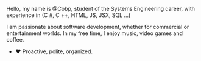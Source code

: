 Hello, my name is @Cobp, student of the Systems Engineering career, with experience in (C #, C ++, HTML, JS, JSX, SQL ...)

I am passionate about software development, whether for commercial or entertainment worlds. In my free time, I enjoy music, video games and coffee.
- ❤ Proactive, polite, organized.
